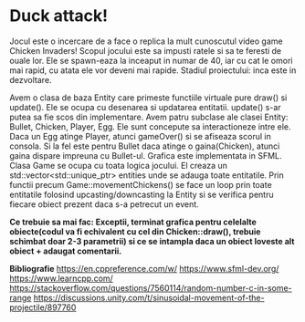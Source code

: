 # Duck attack!



Jocul este o incercare de a face o replica la mult cunoscutul video game Chicken Invaders!
Scopul jocului este sa impusti ratele si sa te feresti de ouale lor.
Ele se spawn-eaza la inceaput in numar de 40, iar cu cat le omori mai rapid, cu atata ele vor deveni mai rapide.
Stadiul proiectului: inca este in dezvoltare.

Avem o clasa de baza Entity care primeste functiile virtuale pure draw() si update(). Ele se ocupa cu desenarea si updatarea entitatii. update() s-ar putea sa fie scos din implementare.
Avem patru subclase ale clasei Entity: Bullet, Chicken, Player, Egg. Ele sunt concepute sa interactioneze intre ele. Daca un Egg atinge Player, atunci gameOver() si se afiseaza scorul in consola. Si la fel este pentru Bullet daca atinge o gaina(Chicken), atunci gaina dispare impreuna cu Bullet-ul.
Grafica este implementata in SFML.
Clasa Game se ocupa cu toata logica jocului. El creaza un std::vector<std::unique_ptr<Entity>> entities unde se adauga toate entitatile. Prin functii precum Game::movementChickens() se face un loop prin toate entitatile folosind upcasting/downcasting la Entity si se verifica pentru fiecare obiect prezent daca s-a petrecut un event.



**Ce trebuie sa mai fac: Exceptii, terminat grafica pentru celelalte obiecte(codul va fi echivalent cu cel din Chicken::draw(), trebuie schimbat doar 2-3 parametrii) si ce se intampla daca un obiect loveste alt obiect +  adaugat comentarii.**

**Bibliografie**
https://en.cppreference.com/w/
https://www.sfml-dev.org/
https://www.learncpp.com/
https://stackoverflow.com/questions/7560114/random-number-c-in-some-range
https://discussions.unity.com/t/sinusoidal-movement-of-the-projectile/897760
